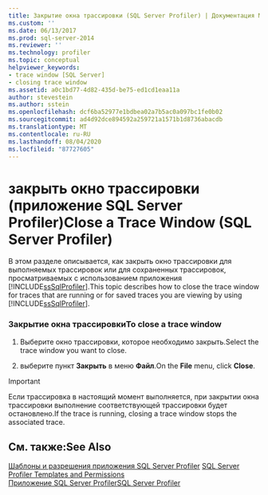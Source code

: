 ```yaml
---
title: Закрытие окна трассировки (SQL Server Profiler) | Документация Майкрософт
ms.custom: ''
ms.date: 06/13/2017
ms.prod: sql-server-2014
ms.reviewer: ''
ms.technology: profiler
ms.topic: conceptual
helpviewer_keywords:
- trace window [SQL Server]
- closing trace window
ms.assetid: a0c1bd77-4d82-435d-be75-ed1cd1eaa11a
author: stevestein
ms.author: sstein
ms.openlocfilehash: dcf6ba52977e1bdbea02a7b5ac0a097bc1fe0b02
ms.sourcegitcommit: ad4d92dce894592a259721a1571b1d8736abacdb
ms.translationtype: MT
ms.contentlocale: ru-RU
ms.lasthandoff: 08/04/2020
ms.locfileid: "87727605"
---
```

# <a name="close-a-trace-window-sql-server-profiler"></a><span data-ttu-id="f9398-102">закрыть окно трассировки (приложение SQL Server Profiler)</span><span class="sxs-lookup"><span data-stu-id="f9398-102">Close a Trace Window (SQL Server Profiler)</span></span>
  <span data-ttu-id="f9398-103">В этом разделе описывается, как закрыть окно трассировки для выполняемых трассировок или для сохраненных трассировок, просматриваемых с использованием приложения [!INCLUDE[ssSqlProfiler](../../includes/sssqlprofiler-md.md)].</span><span class="sxs-lookup"><span data-stu-id="f9398-103">This topic describes how to close the trace window for traces that are running or for saved traces you are viewing by using [!INCLUDE[ssSqlProfiler](../../includes/sssqlprofiler-md.md)].</span></span>  
  
### <a name="to-close-a-trace-window"></a><span data-ttu-id="f9398-104">Закрытие окна трассировки</span><span class="sxs-lookup"><span data-stu-id="f9398-104">To close a trace window</span></span>  
  
1.  <span data-ttu-id="f9398-105">Выберите окно трассировки, которое необходимо закрыть.</span><span class="sxs-lookup"><span data-stu-id="f9398-105">Select the trace window you want to close.</span></span>  
  
2.  <span data-ttu-id="f9398-106">выберите пункт **Закрыть** в меню **Файл**.</span><span class="sxs-lookup"><span data-stu-id="f9398-106">On the **File** menu, click **Close**.</span></span>  
  
> [!IMPORTANT]  
>  <span data-ttu-id="f9398-107">Если трассировка в настоящий момент выполняется, при закрытии окна трассировки выполнение соответствующей трассировки будет остановлено.</span><span class="sxs-lookup"><span data-stu-id="f9398-107">If the trace is running, closing a trace window stops the associated trace.</span></span>  
  
## <a name="see-also"></a><span data-ttu-id="f9398-108">См. также:</span><span class="sxs-lookup"><span data-stu-id="f9398-108">See Also</span></span>  
 <span data-ttu-id="f9398-109">[Шаблоны и разрешения приложения SQL Server Profiler](sql-server-profiler-templates-and-permissions.md) </span><span class="sxs-lookup"><span data-stu-id="f9398-109">[SQL Server Profiler Templates and Permissions](sql-server-profiler-templates-and-permissions.md) </span></span>  
 [<span data-ttu-id="f9398-110">Приложение SQL Server Profiler</span><span class="sxs-lookup"><span data-stu-id="f9398-110">SQL Server Profiler</span></span>](sql-server-profiler.md)  
  
  
